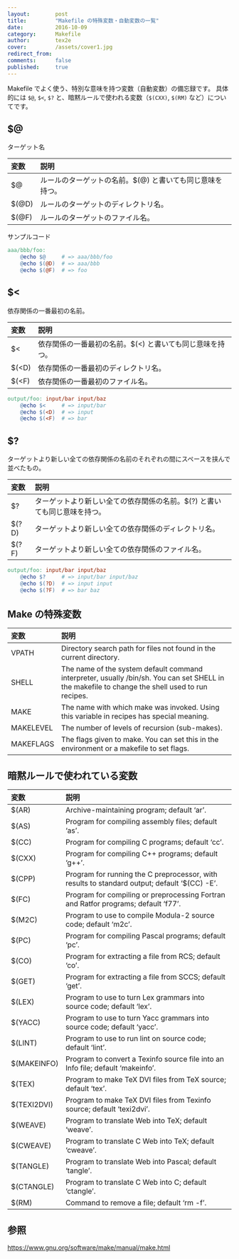 ```yaml
---
layout:        post
title:         "Makefile の特殊変数・自動変数の一覧"
date:          2016-10-09
category:      Makefile
author:        tex2e
cover:         /assets/cover1.jpg
redirect_from:
comments:      false
published:     true
---
```


Makefile でよく使う、特別な意味を持つ変数（自動変数）の備忘録です。
具体的には `$@`, `$<`, `$?` と、暗黙ルールで使われる変数（`$(CXX)`, `$(RM)` など）についてです。

## $@

ターゲット名

| 変数      | 説明
| :------- | :------------- |
| $@       | ルールのターゲットの名前。$(@) と書いても同じ意味を持つ。
| $(@D)    | ルールのターゲットのディレクトリ名。
| $(@F)    | ルールのターゲットのファイル名。

サンプルコード

```makefile
aaa/bbb/foo:
	@echo $@     # => aaa/bbb/foo
	@echo $(@D)  # => aaa/bbb
	@echo $(@F)  # => foo
```

## $<
依存関係の一番最初の名前。

| 変数      | 説明
| :------- | :------------- |
| $<       | 依存関係の一番最初の名前。$(<) と書いても同じ意味を持つ。
| $(<D)    | 依存関係の一番最初のディレクトリ名。
| $(<F)    | 依存関係の一番最初のファイル名。

```makefile
output/foo: input/bar input/baz
	@echo $<     # => input/bar
	@echo $(<D)  # => input
	@echo $(<F)  # => bar
```

## $?
ターゲットより新しい全ての依存関係の名前のそれぞれの間にスペースを挟んで並べたもの。

| 変数      | 説明
| :------- | :------------- |
| $?       | ターゲットより新しい全ての依存関係の名前。$(?) と書いても同じ意味を持つ。
| $(?D)    | ターゲットより新しい全ての依存関係のディレクトリ名。
| $(?F)    | ターゲットより新しい全ての依存関係のファイル名。

```makefile
output/foo: input/bar input/baz
	@echo $?     # => input/bar input/baz
	@echo $(?D)  # => input input
	@echo $(?F)  # => bar baz
```


## Make の特殊変数

| 変数     | 説明
| :------ | :------------- |
| VPATH   | Directory search path for files not found in the current directory.
| SHELL   | The name of the system default command interpreter, usually /bin/sh. You can set SHELL in the makefile to change the shell used to run recipes.
| MAKE    | The name with which make was invoked. Using this variable in recipes has special meaning.
| MAKELEVEL | The number of levels of recursion (sub-makes).
| MAKEFLAGS | The flags given to make. You can set this in the environment or a makefile to set flags.


## 暗黙ルールで使われている変数

| 変数     | 説明
| :------ | :------------- |
| $(AR)   | Archive-maintaining program; default ‘ar’.
| $(AS)   | Program for compiling assembly files; default ‘as’.
| $(CC)   | Program for compiling C programs; default ‘cc’.
| $(CXX)  | Program for compiling C++ programs; default ‘g++’.
| $(CPP)  | Program for running the C preprocessor, with results to standard output; default ‘$(CC) -E’.
| $(FC)   | Program for compiling or preprocessing Fortran and Ratfor programs; default ‘f77’.
| $(M2C)  | Program to use to compile Modula-2 source code; default ‘m2c’.
| $(PC)   | Program for compiling Pascal programs; default ‘pc’.
| $(CO)   | Program for extracting a file from RCS; default ‘co’.
| $(GET)  | Program for extracting a file from SCCS; default ‘get’.
| $(LEX)  | Program to use to turn Lex grammars into source code; default ‘lex’.
| $(YACC) | Program to use to turn Yacc grammars into source code; default ‘yacc’.
| $(LINT) | Program to use to run lint on source code; default ‘lint’.
| $(MAKEINFO) | Program to convert a Texinfo source file into an Info file; default ‘makeinfo’.
| $(TEX)      | Program to make TeX DVI files from TeX source; default ‘tex’.
| $(TEXI2DVI) | Program to make TeX DVI files from Texinfo source; default ‘texi2dvi’.
| $(WEAVE)    | Program to translate Web into TeX; default ‘weave’.
| $(CWEAVE)   | Program to translate C Web into TeX; default ‘cweave’.
| $(TANGLE)   | Program to translate Web into Pascal; default ‘tangle’.
| $(CTANGLE)  | Program to translate C Web into C; default ‘ctangle’.
| $(RM)   | Command to remove a file; default ‘rm -f’.


## 参照

https://www.gnu.org/software/make/manual/make.html
